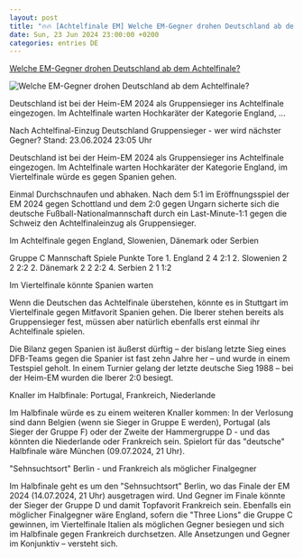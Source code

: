 ```yaml
---
layout: post
title: "🔥🔥 [Achtelfinale EM] Welche EM-Gegner drohen Deutschland ab dem Achtelfinale?"
date: Sun, 23 Jun 2024 23:00:00 +0200
categories: entries DE
---
```

[Welche EM-Gegner drohen Deutschland ab dem Achtelfinale?](https://www.sportschau.de/fussball/uefa-euro-2024/auf-wen-kann-die-dfb-elf-treffen,dfb-achtelfinale-100.html)

![Welche EM-Gegner drohen Deutschland ab dem Achtelfinale?](https://images.sportschau.de/image/427ecc42-adf8-447f-849b-4c6961f34566/AAABkEYTMpk/AAABjwnlFvA/16x9-1280/euro-2024-deutschland-julian-nagelsmann-100.jpg)

Deutschland ist bei der Heim-EM 2024 als Gruppensieger ins Achtelfinale eingezogen. Im Achtelfinale warten Hochkaräter der Kategorie England, ...

Nach Achtelfinal-Einzug Deutschland Gruppensieger - wer wird nächster Gegner? Stand: 23.06.2024 23:05 Uhr

Deutschland ist bei der Heim-EM 2024 als Gruppensieger ins Achtelfinale eingezogen. Im Achtelfinale warten Hochkaräter der Kategorie England, im Viertelfinale würde es gegen Spanien gehen.

Einmal Durchschnaufen und abhaken. Nach dem 5:1 im Eröffnungsspiel der EM 2024 gegen Schottland und dem 2:0 gegen Ungarn sicherte sich die deutsche Fußball-Nationalmannschaft durch ein Last-Minute-1:1 gegen die Schweiz den Achtelfinaleinzug als Gruppensieger.

Im Achtelfinale gegen England, Slowenien, Dänemark oder Serbien

Gruppe C Mannschaft Spiele Punkte Tore 1. England 2 4 2:1 2. Slowenien 2 2 2:2 2. Dänemark 2 2 2:2 4. Serbien 2 1 1:2

Im Viertelfinale könnte Spanien warten

Wenn die Deutschen das Achtelfinale überstehen, könnte es in Stuttgart im Viertelfinale gegen Mitfavorit Spanien gehen. Die Iberer stehen bereits als Gruppensieger fest, müssen aber natürlich ebenfalls erst einmal ihr Achtelfinale spielen.

Die Bilanz gegen Spanien ist äußerst dürftig – der bislang letzte Sieg eines DFB-Teams gegen die Spanier ist fast zehn Jahre her – und wurde in einem Testspiel geholt. In einem Turnier gelang der letzte deutsche Sieg 1988 – bei der Heim-EM wurden die Iberer 2:0 besiegt.

Knaller im Halbfinale: Portugal, Frankreich, Niederlande

Im Halbfinale würde es zu einem weiteren Knaller kommen: In der Verlosung sind dann Belgien (wenn sie Sieger in Gruppe E werden), Portugal (als Sieger der Gruppe F) oder der Zweite der Hammergruppe D - und das könnten die Niederlande oder Frankreich sein. Spielort für das "deutsche" Halbfinale wäre München (09.07.2024, 21 Uhr).

"Sehnsuchtsort" Berlin - und Frankreich als möglicher Finalgegner

Im Halbfinale geht es um den "Sehnsuchtsort" Berlin, wo das Finale der EM 2024 (14.07.2024, 21 Uhr) ausgetragen wird. Und Gegner im Finale könnte der Sieger der Gruppe D und damit Topfavorit Frankreich sein. Ebenfalls ein möglicher Finalgegner wäre England, sofern die "Three Lions" die Gruppe C gewinnen, im Viertelfinale Italien als möglichen Gegner besiegen und sich im Halbfinale gegen Frankreich durchsetzen. Alle Ansetzungen und Gegner im Konjunktiv – versteht sich.

